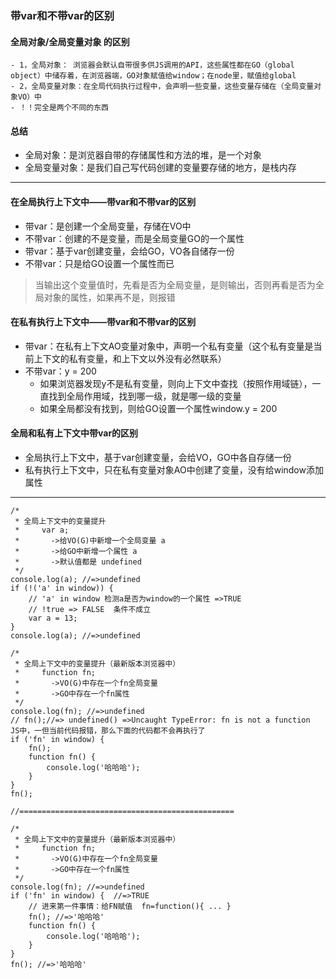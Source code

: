 
### 带var和不带var的区别

#### 全局对象/全局变量对象 的区别
    - 1，全局对象： 浏览器会默认自带很多供JS调用的API，这些属性都在GO（global object）中储存着，在浏览器端，GO对象赋值给window；在node里，赋值给global
    - 2，全局变量对象：在全局代码执行过程中，会声明一些变量，这些变量存储在（全局变量对象VO）中
    - ！！完全是两个不同的东西
    
#### 总结
-   全局对象：是浏览器自带的存储属性和方法的堆，是一个对象
-   全局变量对象：是我们自己写代码创建的变量要存储的地方，是栈内存


---

#### 在全局执行上下文中——带var和不带var的区别

-  带var：是创建一个全局变量，存储在VO中
-  不带var：创建的不是变量，而是全局变量GO的一个属性
-  带var：基于var创建变量，会给GO，VO各自储存一份
-  不带var：只是给GO设置一个属性而已

> 当输出这个变量值时，先看是否为全局变量，是则输出，否则再看是否为全局对象的属性，如果再不是，则报错

#### 在私有执行上下文中——带var和不带var的区别

- 带var：在私有上下文AO变量对象中，声明一个私有变量（这个私有变量是当前上下文的私有变量，和上下文以外没有必然联系）
- 不带var：y = 200
    -   如果浏览器发现y不是私有变量，则向上下文中查找（按照作用域链），一直找到全局作用域，找到哪一级，就是哪一级的变量
    -   如果全局都没有找到，则给GO设置一个属性window.y = 200
    
#### 全局和私有上下文中带var的区别

-   全局执行上下文中，基于var创建变量，会给VO，GO中各自存储一份
-   私有执行上下文中，只在私有变量对象AO中创建了变量，没有给window添加属性



---
```
/*
 * 全局上下文中的变量提升
 *     var a;
 *       ->给VO(G)中新增一个全局变量 a
 *       ->给GO中新增一个属性 a
 *       ->默认值都是 undefined
 */
console.log(a); //=>undefined
if (!('a' in window)) {
	// 'a' in window 检测a是否为window的一个属性 =>TRUE
	// !true => FALSE  条件不成立
	var a = 13;
}
console.log(a); //=>undefined
```
```
/*
 * 全局上下文中的变量提升（最新版本浏览器中）
 *     function fn;
 *       ->VO(G)中存在一个fn全局变量
 *       ->GO中存在一个fn属性
 */
console.log(fn); //=>undefined
// fn();//=> undefined() =>Uncaught TypeError: fn is not a function  JS中，一但当前代码报错，那么下面的代码都不会再执行了
if ('fn' in window) { 
	fn(); 
	function fn() {
		console.log('哈哈哈');
	}
}
fn();

//================================================

/*
 * 全局上下文中的变量提升（最新版本浏览器中）
 *     function fn;
 *       ->VO(G)中存在一个fn全局变量
 *       ->GO中存在一个fn属性
 */
console.log(fn); //=>undefined
if ('fn' in window) {  //=>TRUE
	// 进来第一件事情：给FN赋值  fn=function(){ ... }
	fn(); //=>'哈哈哈'
	function fn() {
		console.log('哈哈哈');
	}
}
fn(); //=>'哈哈哈'
```
